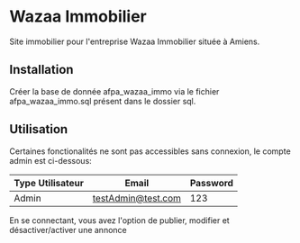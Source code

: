 # Wazaa Immobilier

Site immobilier pour l'entreprise Wazaa Immobilier située à Amiens.

## Installation

Créer la base de donnée afpa_wazaa_immo via le fichier afpa_wazaa_immo.sql présent dans le dossier sql.

## Utilisation
Certaines fonctionalités ne sont pas accessibles sans connexion, le compte admin est ci-dessous: 

Type Utilisateur | Email | Password
--- | --- | ---
Admin | testAdmin@test.com | 123

En se connectant, vous avez l'option de publier, modifier et désactiver/activer une annonce
